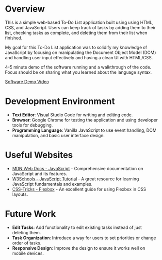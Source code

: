 # Overview

This is a simple web-based To-Do List application built using using HTML, CSS, and JavaScript. Users can keep track of tasks by adding them to their list, checking tasks as complete, and deleting them from their list when finished. 

My goal for this To-Do List application was to solidify my knowledge of JavaScript by focusing on manipulating the Document Object Model (DOM) and handling user input effectively and having a clean UI with HTML/CSS.

4-5 minute demo of the software running and a walkthrough of the code. Focus should be on sharing what you learned about the language syntax.

[Software Demo Video](http://youtube.link.goes.here)

# Development Environment

- **Text Editor**: Visual Studio Code for writing and editing code.
- **Browser**: Google Chrome for testing the application and using developer tools for debugging.
- **Programming Language**: Vanilla JavaScript to use event handling, DOM manipulation, and basic user interface design.

# Useful Websites

- [MDN Web Docs - JavaScript](https://developer.mozilla.org/en-US/docs/Web/JavaScript) - Comprehensive documentation on JavaScript and its features.
- [W3Schools - JavaScript Tutorial](https://www.w3schools.com/js/) - A great resource for learning JavaScript fundamentals and examples.
- [CSS-Tricks - Flexbox](https://css-tricks.com/snippets/css/a-guide-to-flexbox/) - An excellent guide for using Flexbox in CSS layouts.

# Future Work

- **Edit Tasks**: Add functionality to edit existing tasks instead of just deleting them.
- **Task Organization**: Introduce a way for users to set priorities or change order of tasks.
- **Responsive Design**: Improve the design to ensure it works well on mobile devices.

